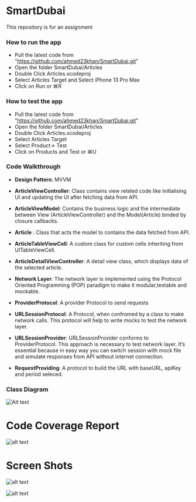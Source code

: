 # SmartDubai
This repository is for an assignment


### How to run the app
 - Pull the latest code from "https://github.com/ahmed23khan/SmartDubai.git"
 - Open the folder SmartDubai/Articles
 - Double Click Articles.xcodeproj
 - Select Articles Target and Select iPhone 13 Pro Max
 - Click on Run or ⌘R
 
### How to test the app
 - Pull the latest code from "https://github.com/ahmed23khan/SmartDubai.git"
 - Open the folder SmartDubai/Articles
 - Double Click Articles.xcodeproj
 - Select Articles Target
 - Select Product-> Test
 - Click on Products and Test or ⌘U

### Code Walkthrough 
- **Design Pattern**: MVVM
- **ArticleViewController**: Class contains view related code like Initialising UI and updating the UI after fetching data from API.
- **ArticleViewModel**: Contains the business logic and the intermediate between View (ArticleViewController) and the Model(Article) binded by closure callbacks.
- **Article** : Class that acts the model to contains the data fetched from API.
- **ArticleTableViewCell**: A custom class for custom cells inheriting from UITableViewCell.
- **ArticleDetailViewController**: A detail view class, which displays data of the selected article.

- **Network Layer**: The network layer is implemented using the Protocol Oriented Programming (POP) paradigm to make it modular,testable and mockable.
- **ProviderProtocol**: A provider Protocol to send requests
- **URLSessionProtocol**: A Protocol, when confromed by a class to make network calls. This protocol will help to write mocks to test the network layer.
- **URLSessionProvider**: URLSessionProvider conforms to ProviderProtocol. This approach is necessary to test network layer. It’s essential because in easy way you can switch session with mock file and simulate responses from API without internet connection.
- **RequestProviding**: A protocol to build the URL with baseURL, apiKey and period seleced.

### Class Diagram
![Alt text](https://github.com/ahmed23khan/SmartDubai/blob/adabd611da59f4da0c2f9752a0fe52d1e29a0c84/Class_Diagram.png)


# Code Coverage Report
![alt text](https://github.com/ahmed23khan/SmartDubai/blob/adabd611da59f4da0c2f9752a0fe52d1e29a0c84/Code_Coverage.png)


# Screen Shots

![alt text](https://github.com/ahmed23khan/SmartDubai/blob/adabd611da59f4da0c2f9752a0fe52d1e29a0c84/screenshot4.png)

![alt text](https://github.com/ahmed23khan/SmartDubai/blob/adabd611da59f4da0c2f9752a0fe52d1e29a0c84/Screenshot3.png)
